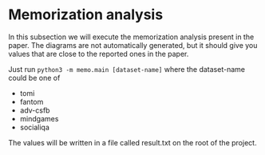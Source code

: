 # Memorization analysis

In this subsection we will execute the memorization analysis present in the paper.
The diagrams are not automatically generated, but it should give you values that are close to the reported ones in the paper.

Just run `python3 -m memo.main [dataset-name]` where the dataset-name could be one of 
- tomi
- fantom
- adv-csfb
- mindgames
- socialiqa

The values will be written in a file called result.txt on the root of the project.